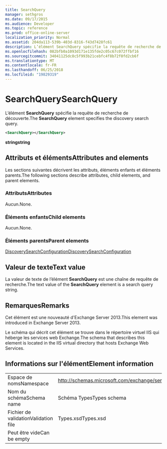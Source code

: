```yaml
---
title: SearchQuery
manager: sethgros
ms.date: 09/17/2015
ms.audience: Developer
ms.topic: reference
ms.prod: office-online-server
localization_priority: Normal
ms.assetid: 204da113-539b-403d-8316-f43d7428fc61
description: L’élément SearchQuery spécifie la requête de recherche de découverte.
ms.openlocfilehash: 082bfb0a1093d171e135fde2c05c67c072ffbf16
ms.sourcegitcommit: 34041125dc8c5f993b21cebfc4f8b72f0fd2cb6f
ms.translationtype: MT
ms.contentlocale: fr-FR
ms.lasthandoff: 06/25/2018
ms.locfileid: "19829319"
---
```

# <a name="searchquery"></a><span data-ttu-id="301fe-103">SearchQuery</span><span class="sxs-lookup"><span data-stu-id="301fe-103">SearchQuery</span></span>

<span data-ttu-id="301fe-104">L’élément **SearchQuery** spécifie la requête de recherche de découverte.</span><span class="sxs-lookup"><span data-stu-id="301fe-104">The **SearchQuery** element specifies the discovery search query.</span></span> 
  
```XML
<SearchQuery></SearchQuery>
```

 <span data-ttu-id="301fe-105">**string**</span><span class="sxs-lookup"><span data-stu-id="301fe-105">**string**</span></span>
## <a name="attributes-and-elements"></a><span data-ttu-id="301fe-106">Attributs et éléments</span><span class="sxs-lookup"><span data-stu-id="301fe-106">Attributes and elements</span></span>

<span data-ttu-id="301fe-107">Les sections suivantes décrivent les attributs, éléments enfants et éléments parents.</span><span class="sxs-lookup"><span data-stu-id="301fe-107">The following sections describe attributes, child elements, and parent elements.</span></span>
  
### <a name="attributes"></a><span data-ttu-id="301fe-108">Attributs</span><span class="sxs-lookup"><span data-stu-id="301fe-108">Attributes</span></span>

<span data-ttu-id="301fe-109">Aucun.</span><span class="sxs-lookup"><span data-stu-id="301fe-109">None.</span></span>
  
### <a name="child-elements"></a><span data-ttu-id="301fe-110">Éléments enfants</span><span class="sxs-lookup"><span data-stu-id="301fe-110">Child elements</span></span>

<span data-ttu-id="301fe-111">Aucun.</span><span class="sxs-lookup"><span data-stu-id="301fe-111">None.</span></span>
  
### <a name="parent-elements"></a><span data-ttu-id="301fe-112">Éléments parents</span><span class="sxs-lookup"><span data-stu-id="301fe-112">Parent elements</span></span>

[<span data-ttu-id="301fe-113">DiscoverySearchConfiguration</span><span class="sxs-lookup"><span data-stu-id="301fe-113">DiscoverySearchConfiguration</span></span>](discoverysearchconfiguration.md)
  
## <a name="text-value"></a><span data-ttu-id="301fe-114">Valeur de texte</span><span class="sxs-lookup"><span data-stu-id="301fe-114">Text value</span></span>

<span data-ttu-id="301fe-115">La valeur de texte de l’élément **SearchQuery** est une chaîne de requête de recherche.</span><span class="sxs-lookup"><span data-stu-id="301fe-115">The text value of the **SearchQuery** element is a search query string.</span></span> 
  
## <a name="remarks"></a><span data-ttu-id="301fe-116">Remarques</span><span class="sxs-lookup"><span data-stu-id="301fe-116">Remarks</span></span>

<span data-ttu-id="301fe-117">Cet élément est une nouveauté d'Exchange Server 2013.</span><span class="sxs-lookup"><span data-stu-id="301fe-117">This element was introduced in Exchange Server 2013.</span></span>
  
<span data-ttu-id="301fe-118">Le schéma qui décrit cet élément se trouve dans le répertoire virtuel IIS qui héberge les services web Exchange.</span><span class="sxs-lookup"><span data-stu-id="301fe-118">The schema that describes this element is located in the IIS virtual directory that hosts Exchange Web Services.</span></span>
  
## <a name="element-information"></a><span data-ttu-id="301fe-119">Informations sur l'élément</span><span class="sxs-lookup"><span data-stu-id="301fe-119">Element information</span></span>

|||
|:-----|:-----|
|<span data-ttu-id="301fe-120">Espace de noms</span><span class="sxs-lookup"><span data-stu-id="301fe-120">Namespace</span></span>  <br/> |http://schemas.microsoft.com/exchange/services/2006/types  <br/> |
|<span data-ttu-id="301fe-121">Nom du schéma</span><span class="sxs-lookup"><span data-stu-id="301fe-121">Schema name</span></span>  <br/> |<span data-ttu-id="301fe-122">Schéma Types</span><span class="sxs-lookup"><span data-stu-id="301fe-122">Types schema</span></span>  <br/> |
|<span data-ttu-id="301fe-123">Fichier de validation</span><span class="sxs-lookup"><span data-stu-id="301fe-123">Validation file</span></span>  <br/> |<span data-ttu-id="301fe-124">Types.xsd</span><span class="sxs-lookup"><span data-stu-id="301fe-124">Types.xsd</span></span>  <br/> |
|<span data-ttu-id="301fe-125">Peut être vide</span><span class="sxs-lookup"><span data-stu-id="301fe-125">Can be empty</span></span>  <br/> ||
   

